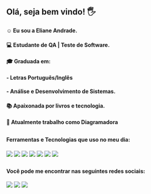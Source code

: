 
## Olá, seja bem vindo! 🖐️

#### ☺️ Eu sou a Eliane Andrade. 
#### 💻 Estudante de QA | Teste de Software. 
#### **🎓 Graduada em:**
#### - Letras Português/Inglês
#### - Análise e Desenvolvimento de Sistemas. 
#### 📚 Apaixonada por livros e tecnologia.
#### 💪 Atualmente trabalho como Diagramadora

##

#### **Ferramentas e Tecnologias que uso no meu dia:**
<div style= "display: inline_block>" <br/>
  <img align= "center" src= "https://img.shields.io/badge/MySQL-00000F?style=for-the-badge&logo=mysql&logoColor=white">
  <img align= "center" src= "https://img.shields.io/badge/PostgreSQL-316192?style=for-the-badge&logo=postgresql&logoColor=white">
  <img align= "center" src= "https://img.shields.io/badge/PHP-777BB4?style=for-the-badge&logo=php&logoColor=white">
  <img align= "center" src= "https://img.shields.io/badge/HTML5-E34F26?style=for-the-badge&logo=html5&logoColor=white">
  <img align= "center" src= "https://img.shields.io/badge/CSS3-1572B6?style=for-the-badge&logo=css3&logoColor=white">
  <img align= "center" src= "https://img.shields.io/badge/Adobe%20InDesign-FF3366?style=for-the-badge&logo=Adobe%20InDesign&logoColor=white">
  <img align= "center" src= "https://img.shields.io/badge/Inkscape-000000?style=for-the-badge&logo=Inkscape&logoColor=white">
</div>

##

#### **Você pode me encontrar nas seguintes redes sociais:** 
<div>
  <a href="https://www.linkedin.com/in/eliane-maria-de-andrade" target= "_blanck"><img src="https://img.shields.io/badge/LinkedIn-0077B5?style=for-the-badge&logo=linkedin&logoColor=white" target= "_blanck"></a>
  <a href="mailto:emariaandrade@gmail.com"><img src="https://img.shields.io/badge/Gmail-D14836?style=for-the-badge&logo=gmail&logoColor=white" target= "_blanck"></a>
  <a href="https://wa.me/5544998945349"><img src="https://img.shields.io/badge/WhatsApp-25D366?style=for-the-badge&logo=whatsapp&logoColor=white" target= "_blanck"></a>
</div>

